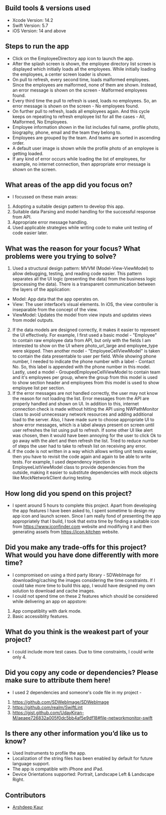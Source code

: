 ## Build tools & versions used
- Xcode Version: 14.2
- Swift Version: 5.7
- iOS Version: 14 and above

## Steps to run the app
- Click on the EmployeeDirectory app icon to launch the app.
- After the splash screen is shown, the employee directory list screen is displayed which initially loads all the employees. While initially loading the employees, a center screen loader is shown. 
- On pull to refresh, every second time, loads malformed employees. Since the employees are malformed, none of them are shown. Instead, an error message is shown on the screen - Malformed employees found.
- Every third time the pull to refresh is used, loads no employees. So, an error message is shown on the screen - No employees found.
- On further pull to refresh, loads all employees again. And this cycle keeps on repeating to refresh employee list for all the cases - All, Malformed, No Employees.
- Employee information shown in the list includes full name, profile photo, biography, phone, email and the team they belong to. 
- Employees are grouped by the team. And teams are sorted in ascending order. 
- A default user image is shown while the profile photo of an employee is getting loaded.
- If any kind of error occurs while loading the list of employees, for example, no internet connection, then appropriate error message is shown on the screen.

## What areas of the app did you focus on?
- I focussed on these main areas:
1. Adopting a suitable design pattern to develop this app.
2. Suitable data Parsing and model handling for the successful response from API.
3. Appropriate error message handling.
4. Used applicable strategies while writing code to make unit testing of code easier later. 

## What was the reason for your focus? What problems were you trying to solve?
1. Used a structural design pattern: MVVM (Model-View-ViewModel) to allow debugging, testing, and reading code easier. This pattern separates all the UI logic (presenting the data) from the business logic (processing the data). There is a transparent communication between the layers of the application:
- Model: App data that the app operates on.
- View: The user interface’s visual elements. In iOS, the view controller is inseparable from the concept of the view.
- ViewModel: Updates the model from view inputs and updates views from model outputs.
2. If the data models are designed correctly, it makes it easier to represent the UI effectively. For example, I first used a basic model - "Employee" to contain raw employee data from API, but only with the fields I am interested to show on the UI where photo_url_large and employee_type were skipped. Then another model - "EmployeeCellViewModel" is taken to contain the data presentable to user per field. While showing phone number, I needed to indicate the phone number with a label - Contact No. So, this label is appended with the phone number in this model. Lastly, used a model - GroupedEmployeeCellViewModel to contain team and it's employees per group, where the group from this model is used to show section header and employees from this model is used to show employee list per section.
3. If the error messages are not handled correctly, the user may not know the reason for not loading the list. Error messages from the API are properly handled and shown on UI. In addition to this, internet connection check is made without hitting the API using NWPathMonitor class to avoid unnecessary network resources and adding additional load to the server. Also, I have made sure to choose appropriate UI to show error messages, which is a label always present on screen until user refreshes the list using pull to refresh. If some other UI like alert was chosen, then it would have been annoying for the user to click Ok to go away with the alert and then refresh the list. Tried to reduce number of steps the user had to take to refresh list on receiving any error.
4. If the code is not written in a way which allows writing unit tests easier, then you have to revisit the code again and again to be able to write tests. For example, I used dependency injection in EmployeeListViewModel class to provide dependencies from the outside, making it easier to substitute dependencies with mock objects like MockNetworkClient during testing.

## How long did you spend on this project?
- I spent around 5 hours to complete this project. Apart from developing the app features I have been asked to, I spent sometime to design my app icon and launch screen. Since I am really fond of presenting the app appropriately that I build, I took that extra time by finding a suitable icon from https://www.iconfinder.com website and modifiying it and then generating assets from https://icon.kitchen website.

## Did you make any trade-offs for this project? What would you have done differently with more time?
- I compromised on using a third party library - SDWebImage for downloading/caching the images considering the time constraints. If I could take more time to build this app, I would have designed my own solution to download and cache images.
- I could not spend time on these 2 features which should be considered while delivering an app on appstore:
1. App compatiblity with dark mode.
2. Basic accessiblity features.


## What do you think is the weakest part of your project?
- I could include more test cases. Due to time constraints, I could write only 4.

## Did you copy any code or dependencies? Please make sure to attribute them here!
- I used 2 dependencies and someone's code file in my project -
1. https://github.com/SDWebImage/SDWebImage
2. https://github.com/realm/SwiftLint
3. https://gist.github.com/UdayKiran-M/aeaee726832a005f0dc5bb4af5e9df18#file-networkmonitor-swift

## Is there any other information you’d like us to know?
- Used Instruments to profile the app.
- Localization of the string files has been enabled by default for future language support.
- The app is compatible with iPhone and iPad.
- Device Orientations supported: Portrait, Landscape Left & Landscape Right.

## Contributors

- [Arshdeep Kaur](https://www.linkedin.com/in/arshdeep-kaur-2590b237/)

